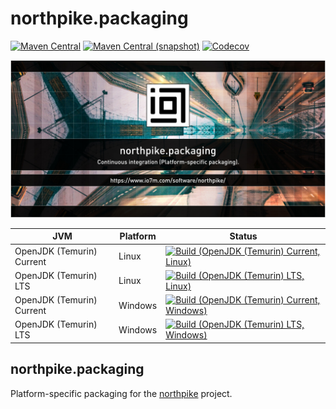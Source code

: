 northpike.packaging
===

[![Maven Central](https://img.shields.io/maven-central/v/com.io7m.northpike.packaging/com.io7m.northpike.packaging.svg?style=flat-square)](http://search.maven.org/#search%7Cga%7C1%7Cg%3A%22com.io7m.northpike.packaging%22)
[![Maven Central (snapshot)](https://img.shields.io/nexus/s/com.io7m.northpike.packaging/com.io7m.northpike.packaging?server=https%3A%2F%2Fs01.oss.sonatype.org&style=flat-square)](https://s01.oss.sonatype.org/content/repositories/snapshots/com/io7m/northpike/packaging/)
[![Codecov](https://img.shields.io/codecov/c/github/io7m-com/northpike.packaging.svg?style=flat-square)](https://codecov.io/gh/io7m-com/northpike.packaging)

![com.io7m.northpike.packaging](./src/site/resources/northpike.packaging.jpg?raw=true)

| JVM | Platform | Status |
|-----|----------|--------|
| OpenJDK (Temurin) Current | Linux | [![Build (OpenJDK (Temurin) Current, Linux)](https://img.shields.io/github/actions/workflow/status/io7m-com/northpike.packaging/main.linux.temurin.current.yml)](https://www.github.com/io7m-com/northpike.packaging/actions?query=workflow%3Amain.linux.temurin.current)|
| OpenJDK (Temurin) LTS | Linux | [![Build (OpenJDK (Temurin) LTS, Linux)](https://img.shields.io/github/actions/workflow/status/io7m-com/northpike.packaging/main.linux.temurin.lts.yml)](https://www.github.com/io7m-com/northpike.packaging/actions?query=workflow%3Amain.linux.temurin.lts)|
| OpenJDK (Temurin) Current | Windows | [![Build (OpenJDK (Temurin) Current, Windows)](https://img.shields.io/github/actions/workflow/status/io7m-com/northpike.packaging/main.windows.temurin.current.yml)](https://www.github.com/io7m-com/northpike.packaging/actions?query=workflow%3Amain.windows.temurin.current)|
| OpenJDK (Temurin) LTS | Windows | [![Build (OpenJDK (Temurin) LTS, Windows)](https://img.shields.io/github/actions/workflow/status/io7m-com/northpike.packaging/main.windows.temurin.lts.yml)](https://www.github.com/io7m-com/northpike.packaging/actions?query=workflow%3Amain.windows.temurin.lts)|

## northpike.packaging

Platform-specific packaging for the [northpike](https://www.github.com/io7m-com/northpike)
project.


